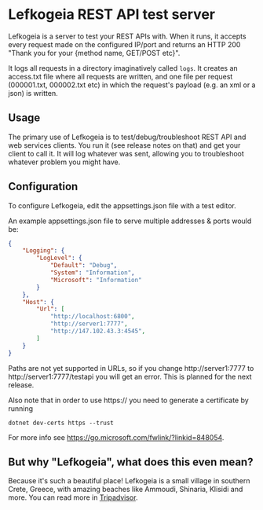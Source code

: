 # Lefkogeia REST API test server

Lefkogeia is a server to test your REST APIs with. When it runs, it accepts every request made on the configured IP/port and returns an HTTP 200 "Thank you for your {method name, GET/POST etc}".

It logs all requests in a directory imaginatively called ```logs```. It creates an access.txt file where all requests are written, and one file per request (000001.txt, 000002.txt etc) in which the request's payload (e.g. an xml or a json) is written.

## Usage

The primary use of Lefkogeia is to test/debug/troubleshoot REST API and web services clients. You run it (see release notes on that) and get your client to call it. It will log whatever was sent, allowing you to troubleshoot whatever problem you might have.

## Configuration

To configure Lefkogeia, edit the appsettings.json file with a test editor.

An example appsettings.json file to serve multiple addresses & ports would be:
```json
{
	"Logging": {
		"LogLevel": {
			"Default": "Debug",
			"System": "Information",
			"Microsoft": "Information"
		}
	},
	"Host": {
		"Url": [
			"http://localhost:6800",
			"http://server1:7777",
			"http://147.102.43.3:4545",
		]
	}
}
```

Paths are not yet supported in URLs, so if you change http://server1:7777 to http://server1:7777/testapi you will get an error. This is planned for the next release.

Also note that in order to use https:// you need to generate a certificate by running 
```Batchfile
dotnet dev-certs https --trust
```
For more info see https://go.microsoft.com/fwlink/?linkid=848054.

## But why "Lefkogeia", what does this even mean?

Because it's such a beautiful place! Lefkogeia is a small village in southern Crete, Greece, with amazing beaches like Ammoudi, Shinaria, Klisidi and more. You can read more in [Tripadvisor](https://www.tripadvisor.com/Tourism-g1190439-Lefkogia_Rethymnon_Prefecture_Crete-Vacations.html).
